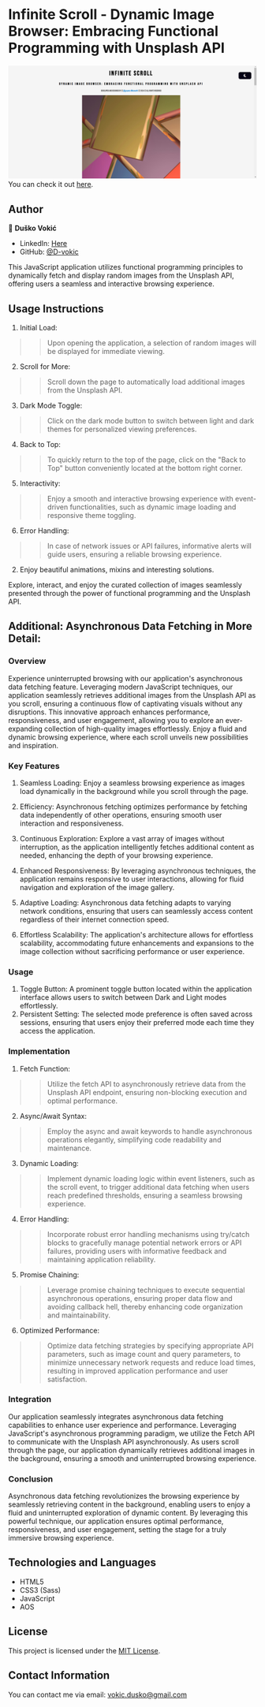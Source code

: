 

# Infinite Scroll - Dynamic Image Browser: Embracing Functional Programming with Unsplash API

![Quote Generator Preview](screenshot.png)
You can check it out [here]().

## Author

👤 **Duško Vokić**

* LinkedIn: [Here](https://linkedin.com/in/duško-vokić-0337a2106)
* GitHub: [@D-vokic](https://github.com/D-vokic)

This JavaScript application utilizes functional programming principles to dynamically fetch and display random images from the Unsplash API, offering users a seamless and interactive browsing experience.

## Usage Instructions

1. Initial Load:
>> Upon opening the application, a selection of random images will be displayed for immediate viewing.
2. Scroll for More:
>> Scroll down the page to automatically load additional images from the Unsplash API.
3. Dark Mode Toggle:
>> Click on the dark mode button to switch between light and dark themes for personalized viewing preferences.
4. Back to Top:
>> To quickly return to the top of the page, click on the "Back to Top" button conveniently located at the bottom right corner.
5. Interactivity:
>> Enjoy a smooth and interactive browsing experience with event-driven functionalities, such as dynamic image loading and responsive theme toggling.
6. Error Handling:
>> In case of network issues or API failures, informative alerts will guide users, ensuring a reliable browsing experience.
2. Enjoy beautiful animations, mixins and interesting solutions.

Explore, interact, and enjoy the curated collection of images seamlessly presented through the power of functional programming and the Unsplash API.

## Additional: Asynchronous Data Fetching in More Detail:

### Overview
Experience uninterrupted browsing with our application's asynchronous data fetching feature. Leveraging modern JavaScript techniques, our application seamlessly retrieves additional images from the Unsplash API as you scroll, ensuring a continuous flow of captivating visuals without any disruptions. This innovative approach enhances performance, responsiveness, and user engagement, allowing you to explore an ever-expanding collection of high-quality images effortlessly. Enjoy a fluid and dynamic browsing experience, where each scroll unveils new possibilities and inspiration.

### Key Features

1. Seamless Loading: Enjoy a seamless browsing experience as images load dynamically in the background while you scroll through the page.

2. Efficiency: Asynchronous fetching optimizes performance by fetching data independently of other operations, ensuring smooth user interaction and responsiveness.

3. Continuous Exploration: Explore a vast array of images without interruption, as the application intelligently fetches additional content as needed, enhancing the depth of your browsing experience.

4. Enhanced Responsiveness: By leveraging asynchronous techniques, the application remains responsive to user interactions, allowing for fluid navigation and exploration of the image gallery.

5. Adaptive Loading: Asynchronous data fetching adapts to varying network conditions, ensuring that users can seamlessly access content regardless of their internet connection speed.

6. Effortless Scalability: The application's architecture allows for effortless scalability, accommodating future enhancements and expansions to the image collection without sacrificing performance or user experience.

### Usage

1. Toggle Button: A prominent toggle button located within the application interface allows users to switch between Dark and Light modes effortlessly.
2. Persistent Setting: The selected mode preference is often saved across sessions, ensuring that users enjoy their preferred mode each time they access the application.


### Implementation
1. Fetch Function:
>> Utilize the fetch API to asynchronously retrieve data from the Unsplash API endpoint, ensuring non-blocking execution and optimal performance.
2. Async/Await Syntax:
>> Employ the async and await keywords to handle asynchronous operations elegantly, simplifying code readability and maintenance.
3. Dynamic Loading:
>> Implement dynamic loading logic within event listeners, such as the scroll event, to trigger additional data fetching when users reach predefined thresholds, ensuring a seamless browsing experience.
4. Error Handling:
>> Incorporate robust error handling mechanisms using try/catch blocks to gracefully manage potential network errors or API failures, providing users with informative feedback and maintaining application reliability.
5. Promise Chaining:
>> Leverage promise chaining techniques to execute sequential asynchronous operations, ensuring proper data flow and avoiding callback hell, thereby enhancing code organization and maintainability.
6. Optimized Performance:
>> Optimize data fetching strategies by specifying appropriate API parameters, such as image count and query parameters, to minimize unnecessary network requests and reduce load times, resulting in improved application performance and user satisfaction.

### Integration
Our application seamlessly integrates asynchronous data fetching capabilities to enhance user experience and performance. Leveraging JavaScript's asynchronous programming paradigm, we utilize the Fetch API to communicate with the Unsplash API asynchronously. As users scroll through the page, our application dynamically retrieves additional images in the background, ensuring a smooth and uninterrupted browsing experience. 

### Conclusion
Asynchronous data fetching revolutionizes the browsing experience by seamlessly retrieving content in the background, enabling users to enjoy a fluid and uninterrupted exploration of dynamic content. By leveraging this powerful technique, our application ensures optimal performance, responsiveness, and user engagement, setting the stage for a truly immersive browsing experience.

## Technologies and Languages

- HTML5
- CSS3 (Sass)
- JavaScript
- AOS

## License

This project is licensed under the [MIT License](https://www.mit.edu/~amini/LICENSE.md).

## Contact Information

You can contact me via email: vokic.dusko@gmail.com

